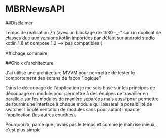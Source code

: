 # MBRNewsAPI

##Disclaimer

Temps de réalisation 7h (avec un blockage de 1h30 -_-" sur un duplicat de classes due aux versions kotlin importées par défaut sur android studio kotlin 1.8 et compose 1.2 --> pas compatibles )

Affichage sommaire

##Choix d'architecture

J'ai utilisé une architecture MVVM pour permettre de tester le comportement des écrans de façon "logique"

Dans le découpage de l'application je me suis basé sur les principes de découpage en module pour permettre à des équipes de travailler en parallèle sur les modules de manière séparées mais aussi pour permettre de fournir une interface à chaque module qui laisserai la possibilité de switcher l'implémentation de modules sans pour autant impacter l'application (les autres couches).

Pourquoi rx, parce que j'avais pas le temps et comme je maîtrise mieux, c'est plus simple